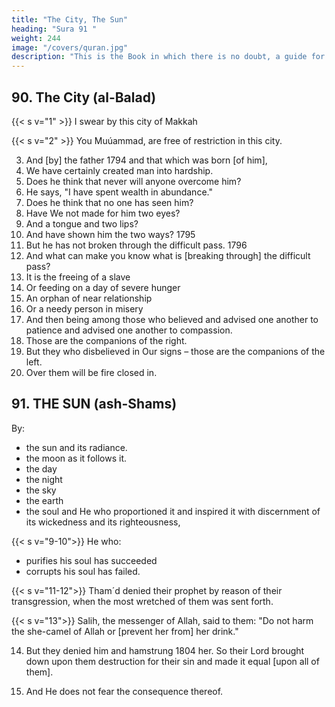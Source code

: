```yaml
---
title: "The City, The Sun"
heading: "Sura 91 "
weight: 244
image: "/covers/quran.jpg"
description: "This is the Book in which there is no doubt, a guide for the righteous."
---
```



## 90. The City (al-Balad) 

{{< s v="1" >}} I swear by this city of Makkah

{{< s v="2" >}} You Muúammad, are free of restriction in this city. 

3. And [by] the father 1794 and that which was born [of him],
4. We have certainly created man into hardship.
5. Does he think that never will anyone overcome him?
6. He says, "I have spent wealth in abundance."
7. Does he think that no one has seen him?
8. Have We not made for him two eyes?
9. And a tongue and two lips?
10. And have shown him the two ways? 1795
11. But he has not broken through the difficult pass. 1796
12. And what can make you know what is [breaking through] the
difficult pass?
13. It is the freeing of a slave
14. Or feeding on a day of severe hunger
15. An orphan of near relationship
16. Or a needy person in misery
17. And then being among those who believed and advised one
another to patience and advised one another to compassion.
18. Those are the companions of the right.
19. But they who disbelieved in Our signs – those are the companions of the left.
20. Over them will be fire closed in.



## 91. THE SUN (ash-Shams)

By: 
- the sun and its radiance.
- the moon as it follows it.
- the day
- the night
- the sky
- the earth
- the soul and He who proportioned it and inspired it with discernment of its wickedness and its righteousness,

{{< s v="9-10">}} He who:
- purifies his soul has succeeded 
- corrupts his soul has failed. 

{{< s v="11-12">}} Tham´d denied their prophet by reason of their transgression, when the most wretched of them was sent forth.

{{< s v="13">}} Salih, the messenger of Allah, said to them: "Do not harm the she-camel of Allah or [prevent her from] her drink."

14. But they denied him and hamstrung 1804 her. So their Lord brought down upon them destruction for their sin and made it
equal [upon all of them].

15. And He does not fear the consequence thereof.
